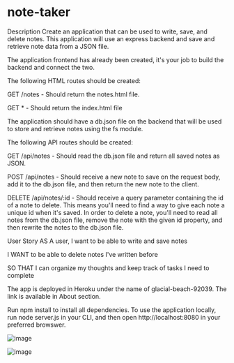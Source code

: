 # note-taker


Description
Create an application that can be used to write, save, and delete notes. This application will use an express backend and save and retrieve note data from a JSON file.

The application frontend has already been created, it's your job to build the backend and connect the two.

The following HTML routes should be created:

GET /notes - Should return the notes.html file.

GET * - Should return the index.html file

The application should have a db.json file on the backend that will be used to store and retrieve notes using the fs module.

The following API routes should be created:

GET /api/notes - Should read the db.json file and return all saved notes as JSON.

POST /api/notes - Should receive a new note to save on the request body, add it to the db.json file, and then return the new note to the client.

DELETE /api/notes/:id - Should receive a query parameter containing the id of a note to delete. This means you'll need to find a way to give each note a unique id when it's saved. In order to delete a note, you'll need to read all notes from the db.json file, remove the note with the given id property, and then rewrite the notes to the db.json file.

User Story
AS A user, I want to be able to write and save notes

I WANT to be able to delete notes I've written before

SO THAT I can organize my thoughts and keep track of tasks I need to complete

The app is deployed in Heroku under the name of glacial-beach-92039. The link is available in About section.

Run npm install to install all dependencies. To use the application locally, run node server.js in your CLI, and then open http://localhost:8080 in your preferred browswer. 

![image](https://user-images.githubusercontent.com/74886597/110139783-6a350b80-7da1-11eb-904c-235aadb66655.png)

![image](https://user-images.githubusercontent.com/74886597/110141050-c0567e80-7da2-11eb-8ab1-f56dfaaf545e.png)

